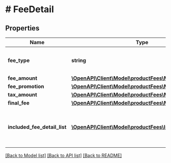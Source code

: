 # # FeeDetail

## Properties

Name | Type | Description | Notes
------------ | ------------- | ------------- | -------------
**fee_type** | **string** | The type of fee charged to a seller. |
**fee_amount** | [**\OpenAPI\Client\Model\productFees\MoneyType**](MoneyType.md) |  |
**fee_promotion** | [**\OpenAPI\Client\Model\productFees\MoneyType**](MoneyType.md) |  | [optional]
**tax_amount** | [**\OpenAPI\Client\Model\productFees\MoneyType**](MoneyType.md) |  | [optional]
**final_fee** | [**\OpenAPI\Client\Model\productFees\MoneyType**](MoneyType.md) |  |
**included_fee_detail_list** | [**\OpenAPI\Client\Model\productFees\IncludedFeeDetail[]**](IncludedFeeDetail.md) | A list of other fees that contribute to a given fee. | [optional]

[[Back to Model list]](../../README.md#models) [[Back to API list]](../../README.md#endpoints) [[Back to README]](../../README.md)
